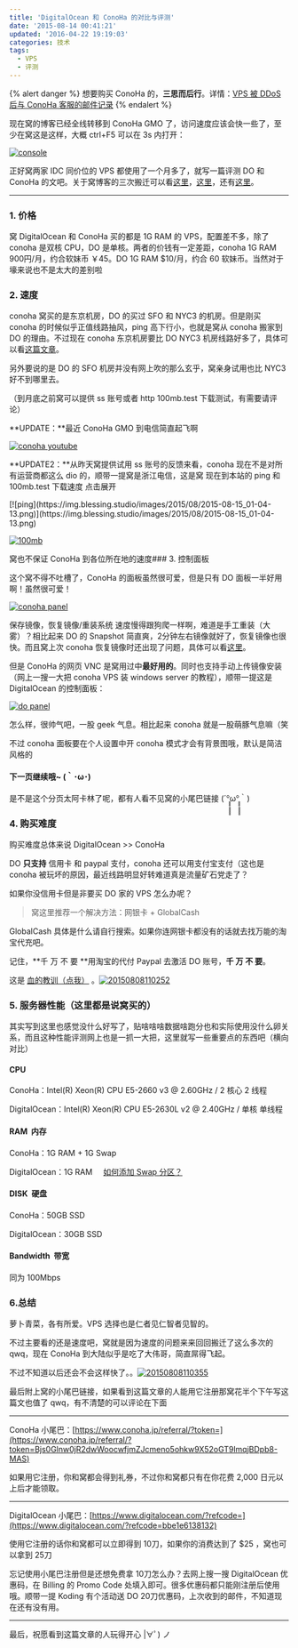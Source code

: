 ```yaml
---
title: 'DigitalOcean 和 ConoHa 的对比与评测'
date: '2015-08-14 00:41:21'
updated: '2016-04-22 19:19:03'
categories: 技术
tags:
  - VPS
  - 评测
---
```


{% alert danger %}
想要购买 ConoHa 的，**三思而后行**。详情：[VPS 被 DDoS 后与 ConoHa 客服的邮件记录](https://prinzeugen.net/mail-log-to-conoha-user-center-after-ddos/)
{% endalert %}

现在窝的博客已经全线转移到 ConoHa GMO 了，访问速度应该会快一些了，至少在窝这是这样，大概 ctrl+F5 可以在 3s 内打开：

[![console](https://img.blessing.studio/images/2015/08/2015-08-13_08-51-51-1024x231.png)](https://img.blessing.studio/images/2015/08/2015-08-13_08-51-51.png)

正好窝两家 IDC 同价位的 VPS 都使用了一个月多了，就写一篇评测 DO 和 ConoHa 的文吧。关于窝博客的三次搬迁可以看[这里](https://prinzeugen.net/move-to-conoha-tokyo/)，[这里](https://prinzeugen.net/move-back-to-digitalocean-nyc-3/)，还有[这里](https://prinzeugen.net/wanna-move-back-to-conoha/)。

- - - - - -

### 1. 价格

窝 DigitalOcean 和 ConoHa 买的都是 1G RAM 的 VPS，配置差不多，除了 conoha 是双核 CPU，DO 是单核。两者的价钱有一定差距，conoha 1G RAM 900円/月，约合软妹币 ￥45。DO 1G RAM $10/月，约合 60 软妹币。当然对于壕来说也不是太大的差别啦

### 2. 速度

conoha 窝买的是东京机房，DO 的买过 SFO 和 NYC3 的机房。但是刚买 conoha 的时候似乎正值线路抽风，ping 高下行小，也就是窝从 conoha 搬家到 DO 的理由。不过现在 conoha 东京机房要比 DO NYC3 机房线路好多了，具体可以看[这篇文章](https://prinzeugen.net/wanna-move-back-to-conoha/)。

另外要说的是 DO 的 SFO 机房并没有网上吹的那么玄乎，窝亲身试用也比 NYC3 好不到哪里去。

（到月底之前窝可以提供 ss 账号或者 http 100mb.test 下载测试，有需要请评论）

**UPDATE：**最近 ConoHa GMO 到电信简直起飞啊

[![conoha youtube](https://img.blessing.studio/images/2015/08/2015-08-14_03-08-04.png)](https://img.blessing.studio/images/2015/08/2015-08-14_03-08-04.png)

<!--more-->

**UPDATE2：**从昨天窝提供试用 ss 账号的反馈来看，conoha 现在不是对所有运营商都这么 dio 的，顺带一提窝是浙江电信，这是窝 现在到本站的 ping 和 100mb.test 下载速度 <span class="collapseomatic " id="id4160" tabindex="" title="点击展开">点击展开</span>

<div class="collapseomatic_content " id="target-id4160">[![ping](https://img.blessing.studio/images/2015/08/2015-08-15_01-04-13.png)](https://img.blessing.studio/images/2015/08/2015-08-15_01-04-13.png)

[![100mb](https://img.blessing.studio/images/2015/08/2015-08-15_01-06-07.png)](https://img.blessing.studio/images/2015/08/2015-08-15_01-06-07.png)

</div> 窝也不保证 ConoHa 到各位所在地的速度### 3. 控制面板

这个窝不得不吐槽了，ConoHa 的面板虽然很可爱，但是只有 DO 面板一半好用啊！虽然很可爱！

[![conoha panel](https://img.blessing.studio/images/2015/08/2015-08-13_07-40-33-1024x513.png)](https://img.blessing.studio/images/2015/08/2015-08-13_07-40-33.png)

保存镜像，恢复镜像/重装系统 速度慢得跟狗爬一样啊，难道是手工重装（大雾）？相比起来 DO 的 Snapshot 简直爽，2分钟左右镜像就好了，恢复镜像也很快。而且窝上次 conoha 恢复镜像时还出现了问题，具体可以看[这里](https://prinzeugen.net/move-back-to-digitalocean-nyc-3/)。

但是 ConoHa 的网页 VNC 是窝用过中**最好用的**。同时也支持手动上传镜像安装（网上一搜一大把 conoha VPS 装 windows server 的教程），顺带一提这是 DigitalOcean 的控制面板：

[![do panel](https://img.blessing.studio/images/2015/08/2015-08-13_07-47-01-1024x527.png)](https://img.blessing.studio/images/2015/08/2015-08-13_07-47-01.png)

怎么样，很帅气吧，一股 geek 气息。相比起来 conoha 就是一股萌豚气息嘛（笑

不过 conoha 面板要在个人设置中开 conoha 模式才会有背景图哦，默认是简洁风格的

#### 下一页继续哦~ (｀･ω･)

是不是这个分页太阿卡林了呢，都有人看不见窝的小尾巴链接 (´°̥̥̥̥̥̥̥̥ω°̥̥̥̥̥̥̥̥｀)

### 4. 购买难度

购买难度总体来说 DigitalOcean >> ConoHa

DO **只支持** 信用卡 和 paypal 支付，conoha 还可以用支付宝支付（这也是 conoha 被玩坏的原因，最近线路明显好转难道真是流量矿石党走了？

如果你没信用卡但是非要买 DO 家的 VPS 怎么办呢？

> 窝这里推荐一个解决方法：网银卡 + GlobalCash

GlobalCash 具体是什么请自行搜索。如果你连网银卡都没有的话就去找万能的淘宝代充吧。

记住，**千 万 不 要 **用淘宝的代付 Paypal 去激活 DO 账号，**千 万 不 要**。

这是 <span style="color: #ff0000;">[血的教训（点我）](https://prinzeugen.net/fucking-paypal/)</span> 。[![20150808110252](https://img.blessing.studio/images/2015/08/2015-08-08_03-03-05.jpg)](https://img.blessing.studio/images/2015/08/2015-08-08_03-03-05.jpg)

### 5. 服务器性能（这里都是说窝买的）

其实写到这里也感觉没什么好写了，贴啥啥啥数据啥跑分也和实际使用没什么卵关系，而且这种性能评测网上也是一抓一大把，这里就写一些重要点的东西吧（横向对比）

#### CPU

ConoHa：Intel(R) Xeon(R) CPU E5-2660 v3 @ 2.60GHz / 2 核心 2 线程

DigitalOcean：Intel(R) Xeon(R) CPU E5-2630L v2 @ 2.40GHz / 单核 单线程

#### RAM  内存

ConoHa：1G RAM + 1G Swap

DigitalOcean：1G RAM     [如何添加 Swap 分区？](https://prinzeugen.net/ubuntu-14-04-add-swap-2/)

#### DISK  硬盘

ConoHa：50GB SSD

DigitalOcean：30GB SSD

#### Bandwidth  带宽

同为 100Mbps

### 6.总结

萝卜青菜，各有所爱。VPS 选择也是仁者见仁智者见智的。

不过主要看的还是速度吧，窝就是因为速度的问题来来回回搬迁了这么多次的 qwq，现在 ConoHa 到大陆似乎是吃了大伟哥，简直屌得飞起。

不过不知道以后还会不会这样快了。。[![20150808110355](https://img.blessing.studio/images/2015/08/2015-08-08_03-04-04.jpg)](https://img.blessing.studio/images/2015/08/2015-08-08_03-04-04.jpg)

最后附上窝的小尾巴链接，如果看到这篇文章的人能用它注册那窝花半个下午写这篇文也值了 qwq，有不清楚的可以评论在下面

- - - - - -

ConoHa 小尾巴：[https://www.conoha.jp/referral/?token=](https://www.conoha.jp/referral/?token=Bjs0Glnw0jR2dwWoocwfjmZJcmeno5ohkw9X52oGT9lmqjBDpb8-MAS)

如果用它注册，你和窝都会得到礼券，不过你和窝都只有在你花费 2,000 日元以上后才能领取。

- - - - - -

DigitalOcean 小尾巴：[https://www.digitalocean.com/?refcode=](https://www.digitalocean.com/?refcode=bbe1e6138132)

使用它注册的话你和窝都可以立即得到 10刀，如果你的消费达到了 $25 ，窝也可以拿到 25刀

忘记使用小尾巴注册但是还想免费拿 10刀怎么办？去网上搜一搜 DigitalOcean 优惠码，在 Billing 的 Promo Code 处填入即可。很多优惠码都只能刚注册后使用哦。顺带一提 Koding 有个活动送 DO 20刀优惠码，上次收到的邮件，不知道现在还有没有用。

- - - - - -

最后，祝愿看到这篇文章的人玩得开心 |∀ﾟ) ノ
